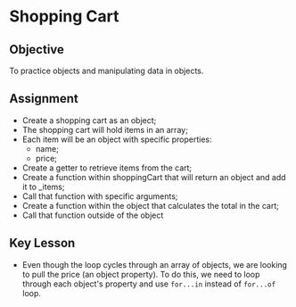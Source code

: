 # Shopping Cart

## Objective

To practice objects and manipulating data in objects.

## Assignment

- Create a shopping cart as an object;
- The shopping cart will hold items in an array;
- Each item will be an object with specific properties:
  - name;
  - price;
- Create a getter to retrieve items from the cart;
- Create a function within shoppingCart that will return an object and add it to \_items;
- Call that function with specific arguments;
- Create a function within the object that calculates the total in the cart;
- Call that function outside of the object

## Key Lesson

- Even though the loop cycles through an array of objects, we are looking to pull the price (an object property). To do this, we need to loop through each object's property and use `for...in` instead of `for...of` loop.
